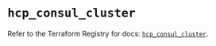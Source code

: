 # `hcp_consul_cluster`

Refer to the Terraform Registry for docs: [`hcp_consul_cluster`](https://registry.terraform.io/providers/hashicorp/hcp/0.88.0/docs/resources/consul_cluster).
